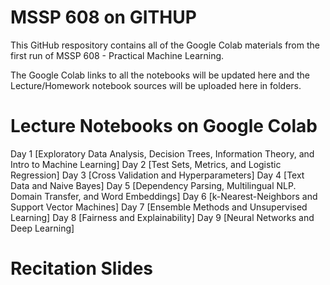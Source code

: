 # MSSP 608 on GITHUP
This GitHub respository contains all of the Google Colab materials from the first run of MSSP 608 - Practical Machine Learning. 

The Google Colab links to all the notebooks will be updated here and the Lecture/Homework notebook sources will be uploaded here in folders.

# Lecture Notebooks on Google Colab

Day 1 [Exploratory Data Analysis, Decision Trees, Information Theory, and Intro to Machine Learning]
Day 2 [Test Sets, Metrics, and Logistic Regression]
Day 3 [Cross Validation and Hyperparameters]
Day 4 [Text Data and Naive Bayes]
Day 5 [Dependency Parsing, Multilingual NLP. Domain Transfer, and Word Embeddings]
Day 6 [k-Nearest-Neighbors and Support Vector Machines]
Day 7 [Ensemble Methods and Unsupervised Learning]
Day 8 [Fairness and Explainability]
Day 9 [Neural Networks and Deep Learning]

# Recitation Slides
